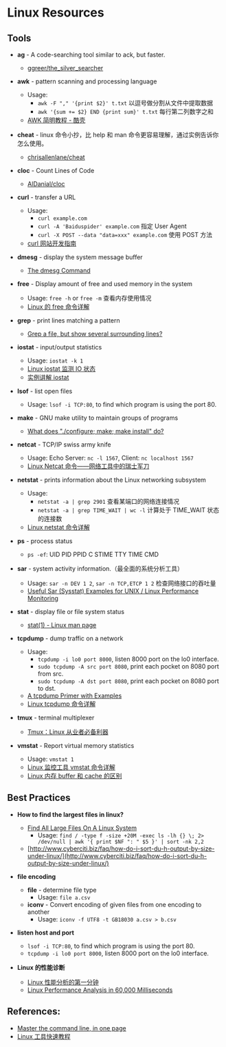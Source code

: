 # Linux Resources

## Tools

- **ag** - A code-searching tool similar to ack, but faster.
    - [ggreer/the_silver_searcher](https://github.com/ggreer/the_silver_searcher)

- **awk** - pattern scanning and processing language
    - Usage:
        * `awk -F "," '{print $2}' t.txt` 以逗号做分割从文件中提取数据
        * `awk '{sum += $2} END {print sum}' t.txt` 每行第二列数字之和
    - [AWK 简明教程 - 酷壳](http://coolshell.cn/articles/9070.html)

- **cheat** - linux 命令小抄，比 help 和 man 命令更容易理解，通过实例告诉你怎么使用。
    - [chrisallenlane/cheat](https://github.com/chrisallenlane/cheat)

- **cloc** - Count Lines of Code
    - [AlDanial/cloc](https://github.com/AlDanial/cloc)

- **curl** - transfer a URL
    - Usage:
        * `curl example.com`
        * `curl -A 'Baiduspider' example.com` 指定 User Agent
        * `curl -X POST --data "data=xxx" example.com` 使用 POST 方法
    - [curl 网站开发指南](http://www.ruanyifeng.com/blog/2011/09/curl.html)

- **dmesg** - display the system message buffer
    - [The dmesg Command](http://www.linfo.org/dmesg.html)

- **free** - Display amount of free and used memory in the system
    - Usage: `free -h` or `free -m` 查看内存使用情况
    - [Linux 的 free 命令详解](http://www.php-oa.com/2008/04/04/linux-free.html)

- **grep** - print lines matching a pattern
    - [Grep a file, but show several surrounding lines?](http://stackoverflow.com/questions/9081/grep-a-file-but-show-several-surrounding-lines)

- **iostat** - input/output statistics
    - Usage: `iostat -k 1`
    - [Linux iostat 监测 IO 状态](http://www.orczhou.com/index.php/2010/03/iostat-detail/)
    - [实例讲解 iostat](http://www.php-oa.com/2009/02/03/iostat.html)

- **lsof** - list open files
    - Usage: `lsof -i TCP:80`, to find which program is using the port 80.

- **make** - GNU make utility to maintain groups of programs
    - [What does "./configure; make; make install" do?](http://askubuntu.com/questions/173088/what-does-configure-make-make-install-do)

- **netcat** - TCP/IP swiss army knife
    - Usage: Echo Server: `nc -l 1567`, Client: `nc localhost 1567`
    - [Linux Netcat 命令——网络工具中的瑞士军刀](http://www.oschina.net/translate/linux-netcat-command)

- **netstat** - prints information about the Linux networking subsystem
    - Usage:
        * `netstat -a | grep 2901` 查看某端口的网络连接情况
        * `netstat -a | grep TIME_WAIT | wc -l` 计算处于 TIME_WAIT 状态的连接数
    - [Linux netstat 命令详解](http://www.cnblogs.com/ggjucheng/archive/2012/01/08/2316661.html)

- **ps** - process status
    - `ps -ef`: UID PID PPID C STIME TTY TIME CMD

- **sar** - system activity information.（最全面的系统分析工具）
    - Usage: `sar -n DEV 1 2`, `sar -n TCP,ETCP 1 2` 检查网络接口的吞吐量
    - [Useful Sar (Sysstat) Examples for UNIX / Linux Performance Monitoring](http://www.thegeekstuff.com/2011/03/sar-examples/)

- **stat** - display file or file system status
    - [stat(1) - Linux man page](http://linux.die.net/man/1/stat)

- **tcpdump** - dump traffic on a network
    - Usage:
        * `tcpdump -i lo0 port 8000`, listen 8000 port on the lo0 interface.
        * `sudo tcpdump -A src port 8080`, print each pocket on 8080 port from src.
        * `sudo tcpdump -A dst port 8080`, print each pocket on 8080 port to dst.
    - [A tcpdump Primer with Examples](https://danielmiessler.com/study/tcpdump/)
    - [Linux tcpdump 命令详解](http://www.cnblogs.com/ggjucheng/archive/2012/01/14/2322659.html)

- **tmux** - terminal multiplexer
    - [Tmux：Linux 从业者必备利器](http://blog.jobbole.com/87562/)

- **vmstat** - Report virtual memory statistics
    - Usage: `vmstat 1`
    - [Linux 监控工具 vmstat 命令详解](http://www.ha97.com/4512.html)
    - [Linux 内存 buffer 和 cache 的区别](http://blog.csdn.net/tianlesoftware/article/details/6459044)


## Best Practices

- **How to find the largest files in linux?**
    - [Find All Large Files On A Linux System](http://linuxlookup.com/howto/find_all_large_files_linux_system)
        - Usage: `find / -type f -size +20M -exec ls -lh {} \; 2> /dev/null | awk '{ print $NF ": " $5 }' | sort -nk 2,2`
    - [http://www.cyberciti.biz/faq/how-do-i-sort-du-h-output-by-size-under-linux/](http://www.cyberciti.biz/faq/how-do-i-sort-du-h-output-by-size-under-linux/)

- **file encoding**
    - **file** - determine file type
        - Usage: `file a.csv`
    - **iconv** - Convert encoding of given files from one encoding to another
        - Usage: `iconv -f UTF8 -t GB18030 a.csv > b.csv`

- **listen host and port**
    - `lsof -i TCP:80`, to find which program is using the port 80.
    - `tcpdump -i lo0 port 8000`, listen 8000 port on the lo0 interface.

- **Linux 的性能诊断**
    - [Linux 性能分析的第一分钟](http://www.oschina.net/translate/linux-performance-analysis-in-60s)
    - [Linux Performance Analysis in 60,000 Milliseconds](http://techblog.netflix.com/2015/11/linux-performance-analysis-in-60s.html)

## References:

- [Master the command line, in one page](https://github.com/jlevy/the-art-of-command-line)
- [Linux 工具快速教程](http://linuxtools-rst.readthedocs.org/zh_CN/latest/)
